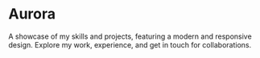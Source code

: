 # Aurora
A showcase of my skills and projects, featuring a modern and responsive design. Explore my work, experience, and get in touch for collaborations. 
